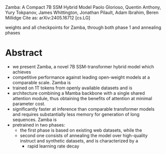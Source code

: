 Zamba: A Compact 7B SSM Hybrid Model
Paolo Glorioso, Quentin Anthony, Yury Tokpanov, James Whittington, Jonathan Pilault, Adam Ibrahim, Beren Millidge
Cite as: 	arXiv:2405.16712 [cs.LG]

weights and all checkpoints for Zamba, through both phase 1 and annealing phases

# Abstract

* we present Zamba, a novel 7B SSM-transformer hybrid model which achieves
* competitive performance against leading open-weight models at a comparable
  scale. Zamba is
* trained on 1T tokens from openly available datasets and is
* architecture combining a Mamba backbone with a single shared attention
  module, thus obtaining the benefits of attention at minimal parameter cost.
* significantly faster at inference than comparable transformer models and
  requires substantially less memory for generation of long sequences. Zamba is
* pretrained in two phases:
  * the first phase is based on existing web datasets, while the
  * second one consists of annealing the model over high-quality instruct and
    synthetic datasets, and is characterized by a
    * rapid learning rate decay
